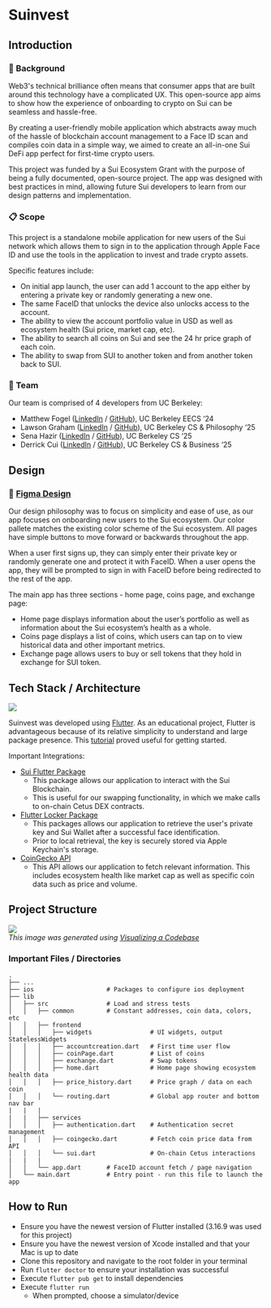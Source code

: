 # Suinvest

## Introduction

### 💭 Background

Web3's technical brilliance often means that consumer apps that are built around this technology have a complicated UX. This open-source app aims to show how the experience of onboarding to crypto on Sui can be seamless and hassle-free.

By creating a user-friendly mobile application which abstracts away much of the hassle of blockchain account management to a Face ID scan and compiles coin data in a simple way, we aimed to create an all-in-one Sui DeFi app perfect for first-time crypto users.

This project was funded by a Sui Ecosystem Grant with the purpose of being a fully documented, open-source project. The app was designed with best practices in mind, allowing future Sui developers to learn from our design patterns and implementation.

### 📋 Scope

This project is a standalone mobile application for new users of the Sui network which allows them to sign in to the application through Apple Face ID and use the tools in the application to invest and trade crypto assets.

Specific features include:
- On initial app launch, the user can add 1 account to the app either by entering a private key or randomly generating a new one.
- The same FaceID that unlocks the device also unlocks access to the account.
- The ability to view the account portfolio value in USD as well as ecosystem health (Sui price, market cap, etc).
- The ability to search all coins on Sui and see the 24 hr price graph of each coin.
- The ability to swap from SUI to another token and from another token back to SUI.

### 👤 Team

Our team is comprised of 4 developers from UC Berkeley:
- Matthew Fogel ([LinkedIn](https://www.linkedin.com/in/m-fogel/) / [GitHub](https://github.com/dev-matthew)), UC Berkeley EECS ‘24
- Lawson Graham ([LinkedIn](https://www.linkedin.com/in/lawsongraham/) / [GitHub](https://github.com/LawsonGraham)), UC Berkeley CS & Philosophy ‘25
- Sena Hazir ([LinkedIn](https://www.linkedin.com/in/senahazir/) / [GitHub](https://www.linkedin.com/in/senahazir/)), UC Berkeley CS ‘25
- Derrick Cui ([LinkedIn](https://www.linkedin.com/in/derrick-cui/) / [GitHub](https://github.com/zeebradoom)), UC Berkeley CS & Business ‘25


## Design

### 📍 [Figma Design](https://www.figma.com/file/rQTPA0y29JF3QvLzLWhdWK/sui-app-design?type=design&node-id=0%3A1&mode=design&t=XRQymPFUMHFeUWcY-1)

Our design philosophy was to focus on simplicity and ease of use, as our app focuses on onboarding new users to the Sui ecosystem. Our color pallete matches the existing color scheme of the Sui ecosystem. All pages have simple buttons to move forward or backwards throughout the app.

When a user first signs up, they can simply enter their private key or randomly generate one and protect it with FaceID. When a user opens the app, they will be prompted to sign in with FaceID before being redirected to the rest of the app.

The main app has three sections - home page, coins page, and exchange page:
- Home page displays information about the user’s portfolio as well as information about the Sui ecosystem’s health as a whole.
- Coins page displays a list of coins, which users can tap on to view historical data and other important metrics.
- Exchange page allows users to buy or sell tokens that they hold in exchange for SUI token.

## Tech Stack / Architecture

<img src="https://cdn.discordapp.com/attachments/1202898936625500160/1202899009040158742/Sui_Technical_Architecture.png?ex=65cf2200&is=65bcad00&hm=fb222efd5a7afc38e9074d17743f4c5c5c822f2e3e785aee001600613c7a1693&"><br>

Suinvest was developed using [Flutter](https://flutter.dev/). As an educational project, Flutter is advantageous because of its relative simplicity to understand and large package presence. This [tutorial](https://codelabs.developers.google.com/codelabs/flutter-codelab-first#0) proved useful for getting started.

Important Integrations:
- [Sui Flutter Package](https://pub.dev/packages/sui)
  - This package allows our application to interact with the Sui Blockchain.
  - This is useful for our swapping functionality, in which we make calls to on-chain Cetus DEX contracts.
- [Flutter Locker Package](https://pub.dev/packages/flutter_locker)
  - This packages allows our application to retrieve the user's private key and Sui Wallet after a successful face identification.
  - Prior to local retrieval, the key is securely stored via Apple Keychain's storage.
- [CoinGecko API](https://www.coingecko.com/api/documentation)
  - This API allows our application to fetch relevant information. This includes ecosystem health like market cap as well as specific coin data such as price and volume.

## Project Structure

<img src="https://cdn.discordapp.com/attachments/1202898936625500160/1203174131181551677/Screenshot_2024-02-02_at_7.04.21_PM.png?ex=65d0223a&is=65bdad3a&hm=a62f052a2c1b523631cfeb8e37d5f1696dabef677c6c273c0a5c7b8066adf3fa&"><br>
*This image was generated using [Visualizing a Codebase](https://githubnext.com/projects/repo-visualization/#integrate-into-your-own-projects)*

### Important Files / Directories
```
.
├── ...
├── ios                    # Packages to configure ios deployment
├── lib
│   ├── src                # Load and stress tests
│   │   ├── common         # Constant addresses, coin data, colors, etc
│   │   ├── frontend
│   │   │   ├── widgets                # UI widgets, output StatelessWidgets
│   │   │   ├── accountcreation.dart   # First time user flow
│   │   │   ├── coinPage.dart          # List of coins
│   │   │   ├── exchange.dart          # Swap tokens
│   │   │   ├── home.dart              # Home page showing ecosystem health data
│   │   │   ├── price_history.dart     # Price graph / data on each coin
│   │   │   └── routing.dart           # Global app router and bottom nav bar
|   |   |
|   |   ├── services
│   │   │   ├── authentication.dart    # Authentication secret management
│   │   │   ├── coingecko.dart         # Fetch coin price data from API
│   │   │   └── sui.dart               # On-chain Cetus interactions
|   |   |
│   │   └── app.dart       # FaceID account fetch / page navigation
│   └── main.dart          # Entry point - run this file to launch the app
```

## How to Run

- Ensure you have the newest version of Flutter installed (3.16.9 was used for this project)
- Ensure you have the newest version of Xcode installed and that your Mac is up to date
- Clone this repository and navigate to the root folder in your terminal
- Run `flutter doctor` to ensure your installation was successful
- Execute `flutter pub get` to install dependencies
- Execute `flutter run`
    - When prompted, choose a simulator/device

